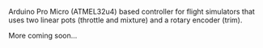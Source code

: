 Arduino Pro Micro (ATMEL32u4) based controller for flight simulators
that uses two linear pots (throttle and mixture) and a rotary encoder
(trim).

More coming soon...